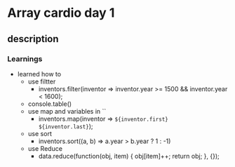 # Array cardio day 1

## description


### Learnings

- learned how to 
    - use filtter 
        - inventors.filter(inventor => inventor.year >= 1500 && inventor.year < 1600);
    - console.table()
    - use map and variables in `` 
        - inventors.map(inventor => `${inventor.first}  ${inventor.last}`);
    - use sort 
        - inventors.sort((a, b) => a.year > b.year ? 1 : -1)
    - use Reduce 
        - data.reduce(function(obj, item) {
            obj[item]++;
            return obj;
        }, {});